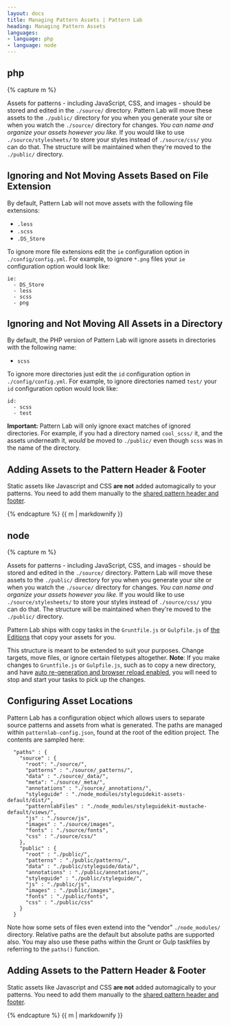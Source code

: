 ```yaml
---
layout: docs
title: Managing Pattern Assets | Pattern Lab
heading: Managing Pattern Assets
languages:
- language: php
- language: node
---
```


<!--- start php -->

<div class="tabs__panel" id="php">
<h2 class="language-title">php</h2>

{% capture m %}

Assets for patterns - including JavaScript, CSS, and images - should be stored and edited in the `./source/` directory. Pattern Lab will move these assets to the `./public/` directory for you when you generate your site or when you watch the `./source/` directory for changes. *You can name and organize your assets however you like.* If you would like to use `./source/stylesheets/` to store your styles instead of `./source/css/` you can do that. The structure will be maintained when they're moved to the `./public/` directory.

## Ignoring and Not Moving Assets Based on File Extension

By default, Pattern Lab will not move assets with the following file extensions:

* `.less`
* `.scss`
* `.DS_Store`

To ignore more file extensions edit the `ie` configuration option in `./config/config.yml`. For example, to ignore `*.png` files your `ie` configuration option would look like:

    ie:
      - DS_Store
      - less
      - scss
      - png

## Ignoring and Not Moving All Assets in a Directory

By default, the PHP version of Pattern Lab will ignore assets in directories with the following name:

* `scss`

To ignore more directories just edit the `id` configuration option in `./config/config.yml`. For example, to ignore directories named `test/` your `id` configuration option would look like:

    id:
      - scss
      - test

**Important:** Pattern Lab will only ignore exact matches of ignored directories. For example, if you had a directory named `cool_scss/` it, and the assets underneath it, _would_ be moved to `./public/` even though `scss` was in the name of the directory.

## Adding Assets to the Pattern Header &amp; Footer

Static assets like Javascript and CSS **are not** added automagically to your patterns. You need to add them manually to the [shared pattern header and footer](/docs/pattern-header-footer.html).

{% endcapture %}
{{ m | markdownify }}

</div>

<!--- end php -->

<!--- start node -->

<div class="tabs__panel" id="node">
<h2 class="language-title">node</h2>

{% capture m %}

Assets for patterns - including JavaScript, CSS, and images - should be stored and edited in the `./source/` directory. Pattern Lab will move these assets to the `./public/` directory for you when you generate your site or when you watch the `./source/` directory for changes. *You can name and organize your assets however you like.* If you would like to use `./source/stylesheets/` to store your styles instead of `./source/css/` you can do that. The structure will be maintained when they're moved to the `./public/` directory.

Pattern Lab ships with copy tasks in the `Gruntfile.js` or `Gulpfile.js` of [the Editions](https://github.com/pattern-lab/?utf8=%E2%9C%93&query=edition-node) that copy your assets for you.

This structure is meant to be extended to suit your purposes. Change targets, move files, or ignore certain filetypes altogether. **Note**: If you make changes to `Gruntfile.js` or `Gulpfile.js`, such as to copy a new directory, and have [auto re-generation and browser reload enabled](/docs/advanced-auto-regenerate.html#node), you will need to stop and start your tasks to pick up the changes.

## Configuring Asset Locations

Pattern Lab has a configuration object which allows users to separate source patterns and assets from what is generated. The paths are managed within `patternlab-config.json`, found at the root of the edition project. The contents are sampled here:

```
  "paths" : {
    "source" : {
      "root": "./source/",
      "patterns" : "./source/_patterns/",
      "data" : "./source/_data/",
      "meta": "./source/_meta/",
      "annotations" : "./source/_annotations/",
      "styleguide" : "./node_modules/styleguidekit-assets-default/dist/",
      "patternlabFiles" : "./node_modules/styleguidekit-mustache-default/views/",
      "js" : "./source/js",
      "images" : "./source/images",
      "fonts" : "./source/fonts",
      "css" : "./source/css/"
    },
    "public" : {
      "root" : "./public/",
      "patterns" : "./public/patterns/",
      "data" : "./public/styleguide/data/",
      "annotations" : "./public/annotations/",
      "styleguide" : "./public/styleguide/",
      "js" : "./public/js",
      "images" : "./public/images",
      "fonts" : "./public/fonts",
      "css" : "./public/css"
    }
  }
```

Note how some sets of files even extend into the "vendor" `./node_modules/` directory. Relative paths are the default but absolute paths are supported also. You may also use these paths within the Grunt or Gulp taskfiles by referring to the `paths()`  function.

## Adding Assets to the Pattern Header &amp; Footer

Static assets like Javascript and CSS **are not** added automagically to your patterns. You need to add them manually to the [shared pattern header and footer](/docs/advanced-auto-regenerate.html#node).

{% endcapture %}
{{ m | markdownify }}

</div>

<!--- end node -->
